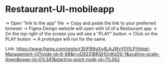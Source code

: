# Restaurant-UI-mobileapp

-> Open "link to the app" file
-> Copy and paste the link to your preferred browser
-> Figma Design website will open with UI of a Restaurant app
-> On the top right of the screen you will see a "PLAY" button 
-> Click on the PLAY button
-> A prototype will run for the same.


Link: https://www.figma.com/proto/r3EjFB6gXy4LAJWyY0YiLP/Hotel-Management-UI?node-id=6-88&t=vD9231BRQHOvKoDS-1&scaling=scale-down&page-id=0%3A1&starting-point-node-id=1%3A2
